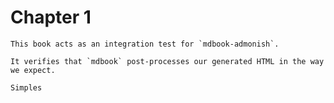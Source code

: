 # Chapter 1

```admonish abstract "What <i>is</i> this?"
This book acts as an integration test for `mdbook-admonish`.

It verifies that `mdbook` post-processes our generated HTML in the way we expect.
```

```admonish
Simples
```
